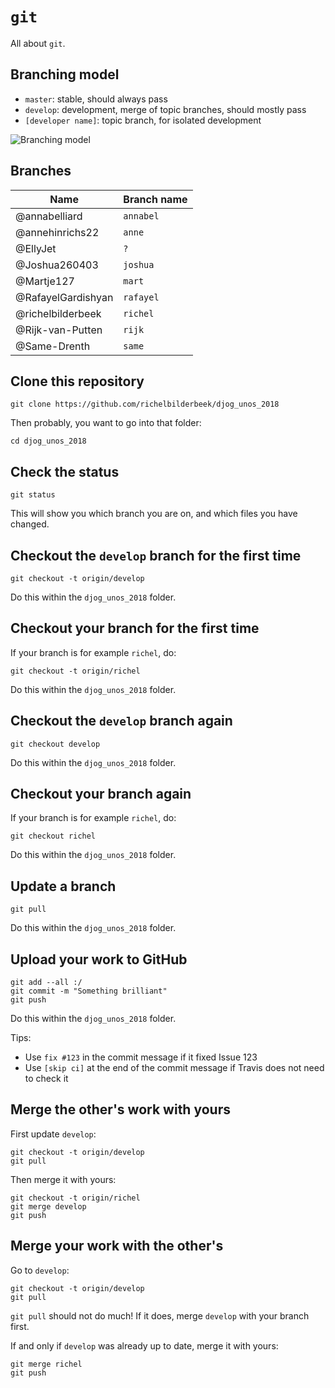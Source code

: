 # `git`

All about `git`.

## Branching model

 * `master`: stable, should always pass
 * `develop`: development, merge of topic branches, should mostly pass
 * `[developer name]`: topic branch, for isolated development

![Branching model](git_branches.png)

## Branches

Name|Branch name
---|---
@annabelliard|`annabel`
@annehinrichs22|`anne`
@EllyJet |`?`
@Joshua260403 |`joshua`
@Martje127 |`mart`
@RafayelGardishyan|`rafayel`
@richelbilderbeek|`richel`
@Rijk-van-Putten|`rijk`
@Same-Drenth|`same`

## Clone this repository

```
git clone https://github.com/richelbilderbeek/djog_unos_2018
```

Then probably, you want to go into that folder:

```
cd djog_unos_2018
```

## Check the status

```
git status
```

This will show you which branch you are on, and which files you have changed.

## Checkout the `develop` branch for the first time

```
git checkout -t origin/develop
```

Do this within the `djog_unos_2018` folder.

## Checkout your branch for the first time

If your branch is for example `richel`, do:

```
git checkout -t origin/richel
```

Do this within the `djog_unos_2018` folder.

## Checkout the `develop` branch again

```
git checkout develop
```

Do this within the `djog_unos_2018` folder.

## Checkout your branch again

If your branch is for example `richel`, do:

```
git checkout richel
```

Do this within the `djog_unos_2018` folder.

## Update a branch

```
git pull
```

Do this within the `djog_unos_2018` folder.

## Upload your work to GitHub

```
git add --all :/
git commit -m "Something brilliant"
git push
```

Do this within the `djog_unos_2018` folder.

Tips:

 * Use `fix #123` in the commit message if it fixed Issue 123
 * Use `[skip ci]` at the end of the commit message if Travis does not need to check it

## Merge the other's work with yours

First update `develop`:

```
git checkout -t origin/develop
git pull
```

Then merge it with yours:

```
git checkout -t origin/richel
git merge develop
git push
```

## Merge your work with the other's

Go to `develop`:

```
git checkout -t origin/develop
git pull
```

`git pull` should not do much! If it does, merge `develop` with your branch first.

If and only if `develop` was already up to date, merge it with yours:

```
git merge richel
git push
```

